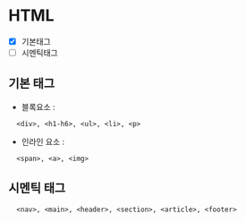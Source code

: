 # HTML
- [X] 기본태그
- [ ] 시멘틱태그

## 기본 태그
+ 블록요소 : <div>
```
  <div>, <h1-h6>, <ul>, <li>, <p>
```
+ 인라인 요소 : <div>
```
  <span>, <a>, <img>
```
## 시멘틱 태그
```
  <nav>, <main>, <header>, <section>, <article>, <footer> 
```

